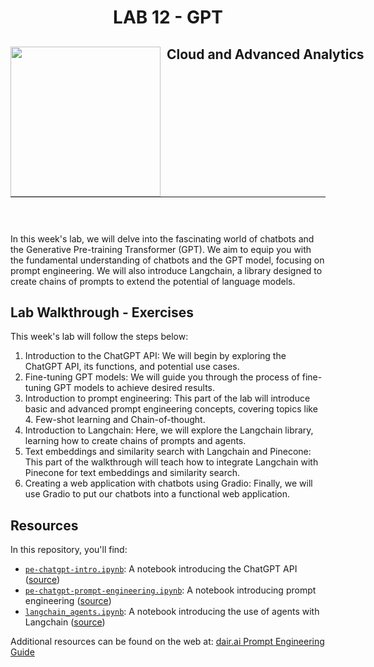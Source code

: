 <h1 align="center"> LAB 12 - GPT</h1>
<div>
<td> 
<img src="https://upload.wikimedia.org/wikipedia/commons/thumb/2/2b/Logo_Universit%C3%A9_de_Lausanne.svg/2000px-Logo_Universit%C3%A9_de_Lausanne.svg.png" style="padding-right:10px;width:240px;float:left"/></td>
<h2 style="white-space: nowrap">Cloud and Advanced Analytics </h2></td>
<hr style="clear:both">
<p style="font-size:0.85em; margin:2px; text-align:justify">
<br>
<br>
</div>

In this week's lab, we will delve into the fascinating world of chatbots and the Generative Pre-training Transformer (GPT). We aim to equip you with the fundamental understanding of chatbots and the GPT model, focusing on prompt engineering. We will also introduce Langchain, a library designed to create chains of prompts to extend the potential of language models.

## Lab Walkthrough - Exercises
This week's lab will follow the steps below:
1. Introduction to the ChatGPT API: We will begin by exploring the ChatGPT API, its functions, and potential use cases.
2. Fine-tuning GPT models: We will guide you through the process of fine-tuning GPT models to achieve desired results.
3. Introduction to prompt engineering: This part of the lab will introduce basic and advanced prompt engineering concepts, covering topics like 4. Few-shot learning and Chain-of-thought.
4. Introduction to Langchain: Here, we will explore the Langchain library, learning how to create chains of prompts and agents.
5. Text embeddings and similarity search with Langchain and Pinecone: This part of the walkthrough will teach how to integrate Langchain with Pinecone for text embeddings and similarity search.
6. Creating a web application with chatbots using Gradio: Finally, we will use Gradio to put our chatbots into a functional web application.

## Resources
In this repository, you'll find:

* [`pe-chatgpt-intro.ipynb`](./pe-chatgpt-intro.ipynb): A notebook introducing the ChatGPT API ([source](https://dair.ai/))
* [`pe-chatgpt-prompt-engineering.ipynb`](./pe-chatgpt-prompt-engineering.ipynb): A notebook introducing prompt engineering ([source](https://dair.ai/))
* [`langchain_agents.ipynb`](./langchain_agents.ipynb): A notebook introducing the use of agents with Langchain ([source](https://docs.langchain.io/))

Additional resources can be found on the web at: [dair.ai Prompt Engineering Guide](https://github.com/dair-ai/Prompt-Engineering-Guide/tree/main)
